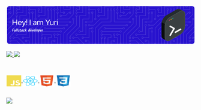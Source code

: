 ![Header](./github-header-image.png)
 <div>
  <a href="https://github.com/yurigarrido">
  <img height="158em"  src="https://github-readme-stats.vercel.app/api?username=yurigarrido&show_icons=true&theme=dark&include_all_commits=true&count_private=true"/>
  <img height="158em" " src="https://github-readme-stats.vercel.app/api/top-langs/?username=yurigarrido&layout=compact&langs_count=7&theme=dark"/>
</div>
  
##
  
</div>
<div style="display: inline_block"><br>
  <img align="center" alt="-Js" height="30" width="40" src="https://raw.githubusercontent.com/devicons/devicon/master/icons/javascript/javascript-plain.svg">
  <img align="center" alt="React" height="30" width="40" src="https://raw.githubusercontent.com/devicons/devicon/master/icons/react/react-original.svg">
  <img align="center" alt="HTML" height="30" width="40" src="https://raw.githubusercontent.com/devicons/devicon/master/icons/html5/html5-original.svg">
  <img align="center" alt="CSS" height="30" width="40" src="https://raw.githubusercontent.com/devicons/devicon/master/icons/css3/css3-original.svg">
</div>
  
##
 
<div> 
  <a href="https://www.linkedin.com/in/yurigarrido/" target="_blank"><img src="https://img.shields.io/badge/-LinkedIn-%230077B5?style=for-the-badge&logo=linkedin&logoColor=white" target="_blank"></a> 
 
  
</div>
